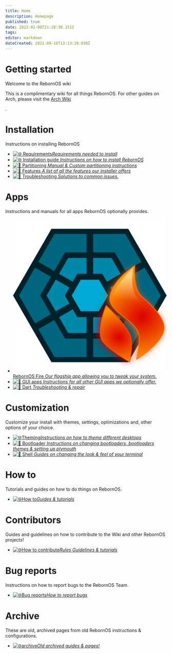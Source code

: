 ```yaml
---
title: Home
description: Homepage
published: true
date: 2022-02-08T21:28:30.151Z
tags: 
editor: markdown
dateCreated: 2021-09-16T13:13:20.030Z
---
```


# Getting started

Welcome to the RebornOS wiki

This is a complimentary wiki for all things RebornOS. For other guides on Arch, please visit the [Arch Wiki](https://wiki.archlinux.org)

.

# Installation

Instructions on installing RebornOS

-    [![🌐](/_assets/svg/requirement.svg) Requirements*Requirements needed to install*](/en/installation/requirements)
-    [![🌐](/_assets/svg/computerscreen.png) Installation guide *Instructions on how to install RebornOS*](/en/installation/cnchi)
-    [![👥](/_assets/svg/partitioning.svg) Partitioning *Manual & Custom partitioning instructions*](/en/installation/partitioning)
-    [![📡](/_assets/svg/features.svg) Features *A list of all the features our installer offers*](/en/installation/features)
-    [![🔧](/_assets/svg/twemoji/1f527.svg) Troubleshooting *Solutions to common issues.*](/en/installation/troubleshooting)

# Apps

Instructions and manuals for all apps RebornOS optionally provides.

-    [![🌐](/fire.svg) RebornOS Fire *Our flagship app allowing you to tweak your system.*](/en/apps/rebornosfire)
-    [![📡](/_assets/svg/guiapps.svg) GUI apps *Instructions for all other GUI apps we optionally offer.*](/en/apps)
-    [![🔧](/_assets/svg/logo.png) Dart *Troubleshooting & repair*](/en/apps/dart)

# Customization

Customize your install with themes, settings, optimizations and, other options of your choice.

-   [![🌐](/_assets/svg/themes.svg)Theming*Instructions on how to theme different desktops*](/en/customization/theming)
-    [![👥](/_assets/svg/grub.svg) Bootloader *Instructions on changing bootloaders, bootloaders themes & setting up plymouth*](/en/customization/bootloader)
-    [![👥](/_assets/svg/terminal.svg) Shell *Guides on changing the look & feel of your terminal*](/en/customization/shell)

# How to

Tutorials and guides on how to do things on RebornOS.

-   [![🌐](/_assets/svg/userguide.svg)How to*Guides & tutorials*](/en/howto)

# Contributors

Guides and guidelines on how to contribute to the Wiki and other RebornOS projects!

-   [![🌐](/_assets/svg/userguide.svg)How to contribute*Rules Guidelines & tutorials*](/en/howto/contribute)

# Bug reports

Instructions on how to report bugs to the RebornOS Team.

-   [![🌐](/_assets/svg/userguide.svg)Bug reports*How to report bugs*](/en/howto/bugreports)

# Archive

These are old, archived pages from old RebornOS instructions & configurations.

-   [![🌐](/_assets/svg/archive.svg)archive*Old archived guides & pages!*](/en/archive)